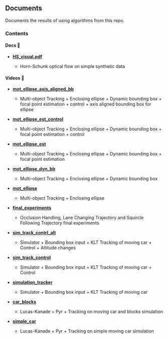 ## Documents

Documents the results of using algorithms from this repo.

### Contents

#### Docs 📄
* [**HS_visual.pdf**](./HS_visual.pdf)

    * Horn-Schunk optical flow on simple synthetic data

#### Videos 🎥
* [**mot_ellipse_axis_aligned_bb**](./experiment_vids/mot_ellipse_axis_aligned_bb)
    * Multi-object Tracking + Enclosing ellipse + Dynamic bounding box + focal point estimation + control + axis aligned bounding box for ellipse

* [**mot_ellipse_est_control**](./experiment_vids/mot_ellipse_est_control)
    * Multi-object Tracking + Enclosing ellipse + Dynamic bounding box + focal point estimation + control

* [**mot_ellipse_est**](./experiment_vids/mot_ellipse_est)
    * Multi-object Tracking + Enclosing ellipse + Dynamic bounding box + focal point estimation

* [**mot_ellipse_dyn_bb**](./experiment_vids/mot_ellipse_dyn_bb)
    * Multi-object Tracking + Enclosing ellipse + Dynamic bounding box

* [**mot_ellipse**](./experiment_vids/mot_ellipse)
    * Multi-object Tracking + Enclosing ellipse

* [**final_experiments**](./experiment_vids/final_experiments)
    * Occlusion Handling, Lane Changing Trajectory and Squircle Following Trajectory final experiments

* [**sim_track_contrl_alt**](./experiment_vids/sim_track_control_alt)
    * Simulator + Bounding box input + KLT Tracking of moving car + Control + Altitude changes

* [**sim_track_control**](./experiment_vids/sim_track_control)
    * Simulator + Bounding box input + KLT Tracking of moving car + Control

* [**simulation_tracker**](./experiment_vids/simulation_tracker)
    * Simulator + Bounding box input + KLT Tracking of moving car

* [**car_blocks**](./experiment_vids/car_blocks)
    * Lucas-Kanade + Pyr + Tracking on moving car and blocks simulation

* [**simple_car**](./experiment_vids/simple_car)
    * Lucas-Kanade + Pyr + Tracking on simple moving car simulation












